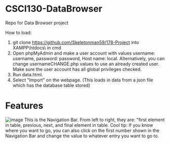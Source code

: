 # CSCI130-DataBrowser
Repo for Data Browser project

How to load: 
1. git clone https://github.com/Skeletonman59/178-Project into XAMPP\htdocs\ in cmd
2. Open phpMyAdmin and make a user account with values username: username, password: password, Host name: local. Alternatively, you can change usernameCHANGE.php values to use an already created user. Make sure the user account has all global privileges checked. 
3. Run data.html.
4. Select "Import" on the webpage. (This loads in data from a json file which has the database table stored)

# Features
![image](https://github.com/user-attachments/assets/f926d1fb-8a02-4ba3-bcae-a5255c4409fa)
This is the Navigation Bar. From left to right, they are: "first element in table, previous, next, and final element in table.
Cool tip: If you know where you want to go, you can also click on the first number shown in the Navigation Bar and change the
value to whatever entry you want to go to.
